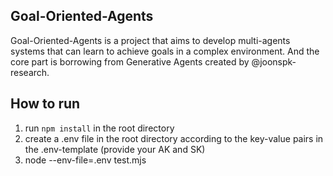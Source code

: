 ## Goal-Oriented-Agents
Goal-Oriented-Agents is a project that aims to develop multi-agents systems that can learn to achieve goals in a complex environment. And the core part is borrowing from Generative Agents created by @joonspk-research.

## How to run
1. run `npm install` in the root directory
2. create a .env file in the root directory according to the key-value pairs in the .env-template (provide your AK and SK)
3. node --env-file=.env test.mjs